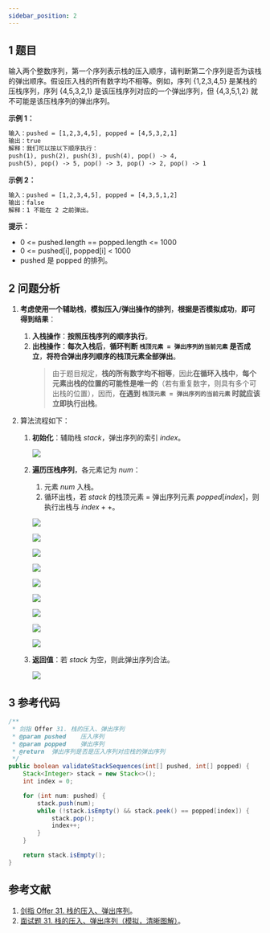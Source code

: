 ```yaml
---
sidebar_position: 2
---
```


## 1 题目

输入两个整数序列，第一个序列表示栈的压入顺序，请判断第二个序列是否为该栈的弹出顺序。假设压入栈的所有数字均不相等。例如，序列 {1,2,3,4,5} 是某栈的压栈序列，序列 {4,5,3,2,1} 是该压栈序列对应的一个弹出序列，但 {4,3,5,1,2} 就不可能是该压栈序列的弹出序列。

**示例 1：**

```txt
输入：pushed = [1,2,3,4,5], popped = [4,5,3,2,1]
输出：true
解释：我们可以按以下顺序执行：
push(1), push(2), push(3), push(4), pop() -> 4,
push(5), pop() -> 5, pop() -> 3, pop() -> 2, pop() -> 1
```

**示例 2：**

```txt
输入：pushed = [1,2,3,4,5], popped = [4,3,5,1,2]
输出：false
解释：1 不能在 2 之前弹出。
```

**提示：**

* 0 <= pushed.length == popped.length <= 1000
* 0 <= pushed[i], popped[i] < 1000
* pushed 是 popped 的排列。

## 2 问题分析

1. **考虑使用一个辅助栈**，**模拟压入/弹出操作的排列**，**根据是否模拟成功**，**即可得到结果**：

   1. **入栈操作**：**按照压栈序列的顺序执行**。
   2. **出栈操作**：**每次入栈后**，**循环判断 `栈顶元素 = 弹出序列的当前元素` 是否成立**，**将符合弹出序列顺序的栈顶元素全部弹出**。
      > 由于题目规定，**栈的所有数字均不相等**，因此**在循环入栈中**，**每个元素出栈的位置的可能性是唯一的**（若有重复数字，则具有多个可出栈的位置），因而，**在遇到 `栈顶元素 = 弹出序列的当前元素` 时就应该立即执行出栈**。
      >
2. 算法流程如下：

   1. **初始化**：辅助栈 $stack$，弹出序列的索引 $index$。

      ![](https://ricear.com/media/202206/2022-06-14_110221_872230.png)
   2. **遍历压栈序列**，各元素记为 $num$：

      1. 元素 $num$ 入栈。
      2. 循环出栈，若 $stack$ 的栈顶元素 = 弹出序列元素 $popped[index]$，则执行出栈与 $index++$。

      ![](https://ricear.com/media/202206/2022-06-14_110303_305790.png)

      ![](https://ricear.com/media/202206/2022-06-14_110315_645194.png)

      ![](https://ricear.com/media/202206/2022-06-14_110328_346122.png)

      ![](https://ricear.com/media/202206/2022-06-14_110338_984414.png)

      ![](https://ricear.com/media/202206/2022-06-14_110351_209550.png)

      ![](https://ricear.com/media/202206/2022-06-14_110415_874802.png)

      ![](https://ricear.com/media/202206/2022-06-14_110427_833572.png)

      ![](https://ricear.com/media/202206/2022-06-14_110438_865584.png)

      ![](https://ricear.com/media/202206/2022-06-14_110451_401869.png)
   3. **返回值**：若 $stack$ 为空，则此弹出序列合法。

      ![](https://ricear.com/media/202206/2022-06-14_110546_566231.gif)

## 3 参考代码

```java
/**
 * 剑指 Offer 31. 栈的压入、弹出序列
 * @param pushed    压入序列
 * @param popped    弹出序列
 * @return  弹出序列是否是压入序列对应栈的弹出序列
 */
public boolean validateStackSequences(int[] pushed, int[] popped) {
    Stack<Integer> stack = new Stack<>();
    int index = 0;

    for (int num: pushed) {
        stack.push(num);
        while (!stack.isEmpty() && stack.peek() == popped[index]) {
            stack.pop();
            index++;
        }
    }

    return stack.isEmpty();
}
```

## 参考文献

1. [剑指 Offer 31. 栈的压入、弹出序列](https://leetcode-cn.com/problems/zhan-de-ya-ru-dan-chu-xu-lie-lcof)。
2. [面试题 31. 栈的压入、弹出序列（模拟，清晰图解）](https://leetcode-cn.com/problems/zhan-de-ya-ru-dan-chu-xu-lie-lcof/solution/mian-shi-ti-31-zhan-de-ya-ru-dan-chu-xu-lie-mo-n-2)。
